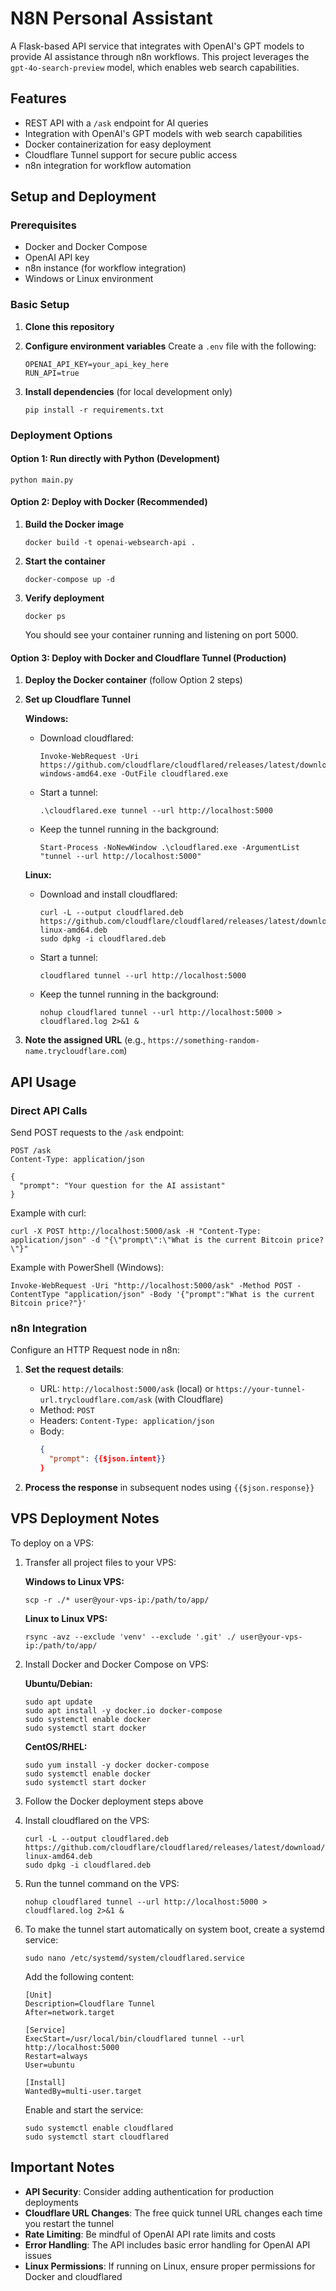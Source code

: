 # N8N Personal Assistant

A Flask-based API service that integrates with OpenAI's GPT models to provide AI assistance through n8n workflows. This project leverages the `gpt-4o-search-preview` model, which enables web search capabilities.

## Features

- REST API with a `/ask` endpoint for AI queries
- Integration with OpenAI's GPT models with web search capabilities
- Docker containerization for easy deployment
- Cloudflare Tunnel support for secure public access
- n8n integration for workflow automation

## Setup and Deployment

### Prerequisites

- Docker and Docker Compose
- OpenAI API key
- n8n instance (for workflow integration)
- Windows or Linux environment

### Basic Setup

1. **Clone this repository**

2. **Configure environment variables**
   Create a `.env` file with the following:
   ```
   OPENAI_API_KEY=your_api_key_here
   RUN_API=true
   ```

3. **Install dependencies** (for local development only)
   ```
   pip install -r requirements.txt
   ```

### Deployment Options

#### Option 1: Run directly with Python (Development)

```
python main.py
```

#### Option 2: Deploy with Docker (Recommended)

1. **Build the Docker image**
   ```
   docker build -t openai-websearch-api .
   ```

2. **Start the container**
   ```
   docker-compose up -d
   ```

3. **Verify deployment**
   ```
   docker ps
   ```
   You should see your container running and listening on port 5000.

#### Option 3: Deploy with Docker and Cloudflare Tunnel (Production)

1. **Deploy the Docker container** (follow Option 2 steps)

2. **Set up Cloudflare Tunnel**

   **Windows:**
   - Download cloudflared:
     ```
     Invoke-WebRequest -Uri https://github.com/cloudflare/cloudflared/releases/latest/download/cloudflared-windows-amd64.exe -OutFile cloudflared.exe
     ```
   - Start a tunnel:
     ```
     .\cloudflared.exe tunnel --url http://localhost:5000
     ```
   - Keep the tunnel running in the background:
     ```
     Start-Process -NoNewWindow .\cloudflared.exe -ArgumentList "tunnel --url http://localhost:5000"
     ```

   **Linux:**
   - Download and install cloudflared:
     ```
     curl -L --output cloudflared.deb https://github.com/cloudflare/cloudflared/releases/latest/download/cloudflared-linux-amd64.deb
     sudo dpkg -i cloudflared.deb
     ```
   - Start a tunnel:
     ```
     cloudflared tunnel --url http://localhost:5000
     ```
   - Keep the tunnel running in the background:
     ```
     nohup cloudflared tunnel --url http://localhost:5000 > cloudflared.log 2>&1 &
     ```

3. **Note the assigned URL** (e.g., `https://something-random-name.trycloudflare.com`)

## API Usage

### Direct API Calls

Send POST requests to the `/ask` endpoint:
```
POST /ask
Content-Type: application/json

{
  "prompt": "Your question for the AI assistant"
}
```

Example with curl:
```
curl -X POST http://localhost:5000/ask -H "Content-Type: application/json" -d "{\"prompt\":\"What is the current Bitcoin price?\"}"
```

Example with PowerShell (Windows):
```
Invoke-WebRequest -Uri "http://localhost:5000/ask" -Method POST -ContentType "application/json" -Body '{"prompt":"What is the current Bitcoin price?"}'
```

### n8n Integration

Configure an HTTP Request node in n8n:

1. **Set the request details**:
   - URL: `http://localhost:5000/ask` (local) or `https://your-tunnel-url.trycloudflare.com/ask` (with Cloudflare)
   - Method: `POST`
   - Headers: `Content-Type: application/json`
   - Body: 
     ```json
     {
       "prompt": {{$json.intent}}
     }
     ```

2. **Process the response** in subsequent nodes using `{{$json.response}}`

## VPS Deployment Notes

To deploy on a VPS:

1. Transfer all project files to your VPS:
   
   **Windows to Linux VPS:**
   ```
   scp -r ./* user@your-vps-ip:/path/to/app/
   ```
   
   **Linux to Linux VPS:**
   ```
   rsync -avz --exclude 'venv' --exclude '.git' ./ user@your-vps-ip:/path/to/app/
   ```

2. Install Docker and Docker Compose on VPS:
   
   **Ubuntu/Debian:**
   ```
   sudo apt update
   sudo apt install -y docker.io docker-compose
   sudo systemctl enable docker
   sudo systemctl start docker
   ```
   
   **CentOS/RHEL:**
   ```
   sudo yum install -y docker docker-compose
   sudo systemctl enable docker
   sudo systemctl start docker
   ```

3. Follow the Docker deployment steps above

4. Install cloudflared on the VPS:
   ```
   curl -L --output cloudflared.deb https://github.com/cloudflare/cloudflared/releases/latest/download/cloudflared-linux-amd64.deb
   sudo dpkg -i cloudflared.deb
   ```

5. Run the tunnel command on the VPS:
   ```
   nohup cloudflared tunnel --url http://localhost:5000 > cloudflared.log 2>&1 &
   ```

6. To make the tunnel start automatically on system boot, create a systemd service:
   ```
   sudo nano /etc/systemd/system/cloudflared.service
   ```
   
   Add the following content:
   ```
   [Unit]
   Description=Cloudflare Tunnel
   After=network.target

   [Service]
   ExecStart=/usr/local/bin/cloudflared tunnel --url http://localhost:5000
   Restart=always
   User=ubuntu

   [Install]
   WantedBy=multi-user.target
   ```
   
   Enable and start the service:
   ```
   sudo systemctl enable cloudflared
   sudo systemctl start cloudflared
   ```

## Important Notes

- **API Security**: Consider adding authentication for production deployments
- **Cloudflare URL Changes**: The free quick tunnel URL changes each time you restart the tunnel
- **Rate Limiting**: Be mindful of OpenAI API rate limits and costs
- **Error Handling**: The API includes basic error handling for OpenAI API issues
- **Linux Permissions**: If running on Linux, ensure proper permissions for Docker and cloudflared 
